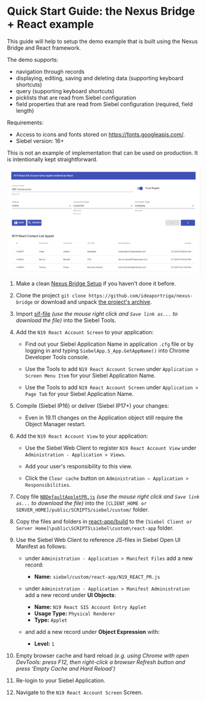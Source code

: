 # Quick Start Guide: the Nexus Bridge + React example

This guide will help to setup the demo example that is built using the Nexus Bridge and React framework.

The demo supports:

* navigation through records
* displaying, editing, saving and deleting data (supporting keyboard shortcuts)
* query (supporting keyboard shortcuts)
* picklists that are read from Siebel configuration
* field properties that are read from Siebel configuration (required, field length)

Requirements: 
* Access to icons and fonts stored on https://fonts.googleapis.com/.
* Siebel version: 16+

This is not an example of implementation that can be used on production. It is intentionally kept straightforward.

 ![result](demo_react.png)

1. Make a clean [Nexus Bridge Setup](/../../wiki/Setup-Nexus-Bridge) if you haven't done it before.

1. Clone the project `git clone https://github.com/ideaportriga/nexus-bridge` or download and unpack [the project's archive](../../../../../archive/master.zip).

1. Import [sif-file](https://raw.githubusercontent.com/ideaportriga/nexus-bridge/master/examples/REACT%20Examples/Demo%20Example/SIF/N19_React_Objects.sif) *(use the mouse right click and `Save link as...` to download the file)* into the Siebel Tools.

1. Add the `N19 React Account Screen` to your application:

      * Find out your Siebel Application Name in application `.cfg` file or by logging in and typing `SiebelApp.S_App.GetAppName()` into Chrome Developer Tools console.
      
      * Use the Tools to add `N19 React Account Screen` under `Application > Screen Menu Item` for your Siebel Application Name.
      
      * Use the Tools to add `N19 React Account Screen` under `Application > Page Tab` for your Siebel Application Name.
      
1. Compile (Siebel IP16) or deliver (Siebel IP17+) your changes:

      * Even in 19.11 changes on the Application object still require the Object Manager restart.
    
1. Add the `N19 React Account View` to your application:

      * Use the Siebel Web Client to register `N19 React Account View` under `Administration - Application > Views`.
      
      * Add your user's responsibility to this view.
            
      * Click the `Clear cache` button on `Administration – Application > Responsibilities`.
    
1. Copy file [`NBDefaultAppletPR.js`](https://raw.githubusercontent.com/ideaportriga/nexus-bridge/master/packages/nexus-bridge/SIEBEL/PUBLIC/NBDefaultAppletPR.js) *(use the mouse right click and `Save link as...` to download the file)* into the `[CLIENT_HOME or SERVER_HOME]/public/SCRIPTS/siebel/custom/` folder.
     
1. Copy the files and folders in [react-app/build](../../../../../tree/master/examples/REACT%20Examples/Demo%20Example/react-app/build) to the `[Siebel Client or Server Home]\public\SCRIPTS\siebel\custom\react-app` folder.
    
1. Use the Siebel Web Client to reference JS-files in Siebel Open UI Manifest as follows:
    * under `Administration - Application > Manifest Files` add a new record: 
	  * **Name:** `siebel/custom/react-app/N19_REACT_PR.js`
    

	* under `Administration - Application > Manifest Administration` add a new record under **UI Objects**: 
   		* **Name:** `N19 React SIS Account Entry Applet`
   		* **Usage Type:** `Physical Renderer`
   		* **Type:** `Applet`

   	* and add a new record under **Object Expression** with:
   		* **Level:** `1`

1. Empty browser cache and hard reload *(e.g. using Chrome with open DevTools: press F12, then right-click a browser Refresh button and press ‘Empty Cache and Hard Reload’)*

1. Re-login to your Siebel Application.

1. Navigate to the `N19 React Account Screen` Screen.
